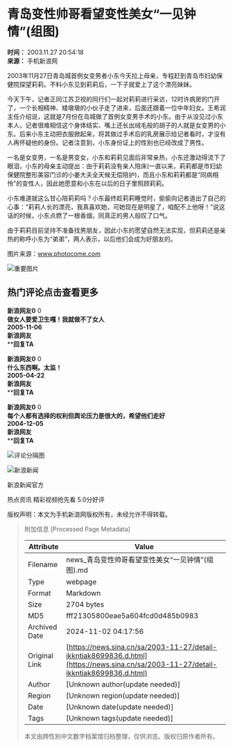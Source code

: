 # 青岛变性帅哥看望变性美女“一见钟情”(组图)

**时间：** 2003.11.27 20:54:18  
**来源：** 手机新浪网  

2003年11月27日青岛城首例女变男者小东今天拉上母亲，专程赶到青岛市妇幼保健院探望莉莉。不料小东见到莉莉后，一下子就爱上了这个漂亮妹妹。

今天下午，记者正同江苏卫视的同行们一起对莉莉进行采访，12时许病房的门开了，一个长相精神、矮墩墩的小伙子走了进来，后面还跟着一位中年妇女。王希润主任介绍说，这就是7月份在岛城做了首例女变男手术的小东。由于从没见过小东本人，记者很难相信这个身体结实、嘴上还长出绒毛般的胡子的人就是女变男的小东。后来小东主动把衣服掀起来，将其做过手术后的乳房展示给记者看时，才没有人再怀疑他的身份。记者注意到，小东身份证上的性别也已经改成了男性。

一名是女变男，一名是男变女，小东和莉莉见面后非常亲热，小东还激动得流下了眼泪，小东的母亲主动提出：由于莉莉没有亲人陪床(一直以来，莉莉都是市妇幼保健院整形美容门诊的小姜大夫全天候无偿陪护)，而且小东和莉莉都是“同病相怜”的变性人，因此她愿意和小东在以后的日子里照顾莉莉。

小东难道就这么甘心陪莉莉吗？小东最终趁莉莉睡觉时，偷偷向记者道出了自己的心事：“莉莉人长的漂亮，我真喜欢她，可她现在是明星了，咱配不上他呀！”说这话的时候，小东点燃了一根香烟，同真正的男人般叹了口气。

由于莉莉目前坚持不准备找男朋友，因此小东的愿望自然无法实现，但莉莉还是亲热的称呼小东为“弟弟”，两人表示，以后他们会成为好朋友的。

图片来源：www.photocome.com

![重要图片](//n.sinaimg.cn/default/2fb77759/20151125/320X320.png)

## 热门评论点击查看更多

**新浪网友0** 0    
**做女人要爱卫生嘎！我就做不了女人**  
**2005-11-06**  
**新浪网友**  
****回复TA**

**新浪网友0** 0    
**什么东西啊。太监！**  
**2005-04-22**  
**新浪网友**  
****回复TA**

**新浪网友0** 0    
**每个人都有选择的权利但舆论压力是很大的，希望他们走好**  
**2004-12-05**  
**新浪网友**  
****回复TA**

![评论分隔图](https://tp3.sinaimg.cn/1392597202/50/0/1)

![新浪新闻](https://n.sinaimg.cn/default/80905340/20200331/sinalogo.png)

新浪新闻官方  

热点资讯 精彩视频抢先看 5.0分好评  

版权声明：本文为手机新浪网版权所有，未经允许不得转载。

> 附加信息 [Processed Page Metadata]
>
> | Attribute       | Value                                  |
> |-----------------|----------------------------------------|
> | Filename        | news_青岛变性帅哥看望变性美女“一见钟情”(组图).md                             |
> | Type            | webpage                                 |
> | Format          | Markdown                               |
> | Size            | 2704 bytes                           |
> | MD5             | fff21305800eae5a604fcd0d485b0983                                  |
> | Archived Date   | 2024-11-02 04:17:56                             |
> | Original Link   | [https://news.sina.cn/sa/2003-11-27/detail-ikkntiak8699836.d.html](https://news.sina.cn/sa/2003-11-27/detail-ikkntiak8699836.d.html)                         |
> | Author          | [Unknown author(update needed)]                              |
> | Region          | [Unknown region(update needed)]                              |
> | Date            | [Unknown date(update needed)]                                 |
> | Tags            | [Unknown tags(update needed)]                                 |
>
> 本文由跨性别中文数字档案馆归档整理，仅供浏览。版权归原作者所有。
>